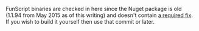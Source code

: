 FunScript binaries are checked in here since the Nuget package is old (1.1.94 from May 2015 as of this writing) and doesn't contain [a required fix](https://github.com/ZachBray/FunScript/commit/2e48b851e735fd1a246d70c36fa1d2a76add5442). If you wish to build it yourself then use that commit or later.

